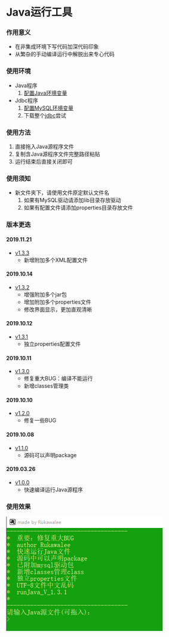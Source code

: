 # Java运行工具

### 作用意义
* 在非集成环境下写代码加深代码印象
* 从繁杂的手动编译运行中解脱出来专心代码

### 使用环境
* Java程序
	1. [配置Java环境变量](https://github.com/Rukawalee/ConfigurationTools/tree/master/java)
* Jdbc程序
	1. [配置MySQL环境变量](https://github.com/Rukawalee/ConfigurationTools/tree/master/mysql)
	2. 下载整个[jdbc](../jdbc)尝试

### 使用方法
1. 直接拖入Java源程序文件
2. 复制含Java源程序文件完整路径粘贴
3. 运行结束后直接关闭即可

### 使用须知
* 新文件夹下，请使用文件原定默认文件名
    1. 如果有MySQL驱动请添加lib目录存放驱动
	2. 如果有配置文件请添加properties目录存放文件

### 版本更迭

#### 2019.11.21
* [v1.3.3](./runJava/v1.3.3)
    * 新增附加多个XML配置文件

#### 2019.10.14
* [v1.3.2](./runJava/v1.3.2)
    * 增强附加多个jar包
    * 增加附加多个properties文件
    * 修改界面显示，更加直观清晰

#### 2019.10.12
* [v1.3.1](./runJava/v1.3.1)
    * 独立properties配置文件

#### 2019.10.11
* [v1.3.0](./runJava/v1.3.0)
    * 修复重大BUG：编译不能运行
    * 新增classes管理类

#### 2019.10.10
* [v1.2.0](./runJava/v1.2.0)
    * 修复一些BUG

#### 2019.10.08
* [v1.1.0](./runJava/v1.1.0)
    * 源码可以声明package

#### 2019.03.26
* [v1.0.0](./runJava/v1.0.0)
    * 快速编译运行Java源程序

### 使用效果
![运行效果](./pic/runJava.png)
